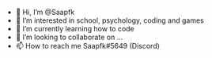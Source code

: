 - 👋 Hi, I’m @Saapfk
- 👀 I’m interested in school, psychology, coding and games
- 🌱 I’m currently learning how to code
- 💞️ I’m looking to collaborate on ...
- 📫 How to reach me Saapfk#5649 (Discord) 

<!---
Saapfk/Saapfk is a ✨ special ✨ repository because its `README.md` (this file) appears on your GitHub profile.
You can click the Preview link to take a look at your changes.
--->
